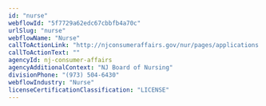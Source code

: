 ```yaml
---
id: "nurse"
webflowId: "5f7729a62edc67cbbfb4a70c"
urlSlug: "nurse"
webflowName: "Nurse"
callToActionLink: "http://njconsumeraffairs.gov/nur/pages/applications.aspx"
callToActionText: ""
agencyId: nj-consumer-affairs
agencyAdditionalContext: "NJ Board of Nursing"
divisionPhone: "(973) 504-6430"
webflowIndustry: "Nurse"
licenseCertificationClassification: "LICENSE"
---
```

